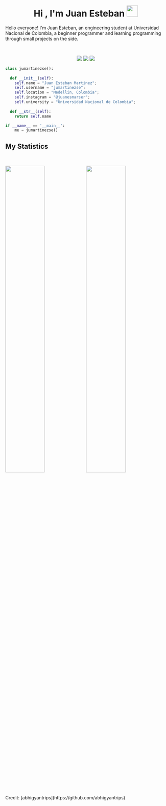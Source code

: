 <h1 align="center"><b>Hi , I'm Juan Esteban </b><img src="https://media.giphy.com/media/hvRJCLFzcasrR4ia7z/giphy.gif" width="35"></h1>
<!--  -->

Hello everyone! I'm Juan Esteban, an engineering student at Universidad Nacional de Colombia, a beginner programmer
and learning programming through small projects  on the side.

<br>

<p>
<div align="center">
  <img src="https://img.shields.io/badge/-HTML-c58545?style=for-the-badge&logo=html5&logoColor=c58545&labelColor=282828">
  <img src="https://img.shields.io/badge/-CSS-d1a01f?style=for-the-badge&logo=css3&logoColor=d1a01f&labelColor=282828">
  <img src="https://img.shields.io/badge/-Python-98b982?style=for-the-badge&logo=python&logoColor=98b982&labelColor=282828">
</div>
</p>

```python
class jumartinezse():
    
  def __init__(self):
    self.name = "Juan Esteban Martinez";
    self.username = "jumartinezse";
    self.location = "Medellin, Colombia";
    self.instagram = "@juanesmarser";
    self.university = "Universidad Nacional de Colombia";
  
  def __str__(self):
    return self.name

if __name__ == '__main__':
    me = jumartinezse()
```
<!--START_SECTION:chessStats-->

<!--END_SECTION:chessStats-->
## My Statistics

<br/>
<p align="left">
  <img width="49.5%" src="https://github-readme-stats.vercel.app/api?username=jumartinezse&show_icons=true&theme=gruvbox&hide_border=true" />
    <img width="49.5%" src="https://github-readme-streak-stats.herokuapp.com/?user=jumartinezse&theme=gruvbox&hide_border=true" />
  </a>
</p>
<br>
Credit: [abhigyantrips](https://github.com/abhigyantrips)
